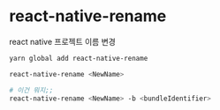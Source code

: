 # react-native-rename

react native 프로젝트 이름 변경

```sh
yarn global add react-native-rename

react-native-rename <NewName>

# 이건 뭐지;;
react-native-rename <NewName> -b <bundleIdentifier>
```
